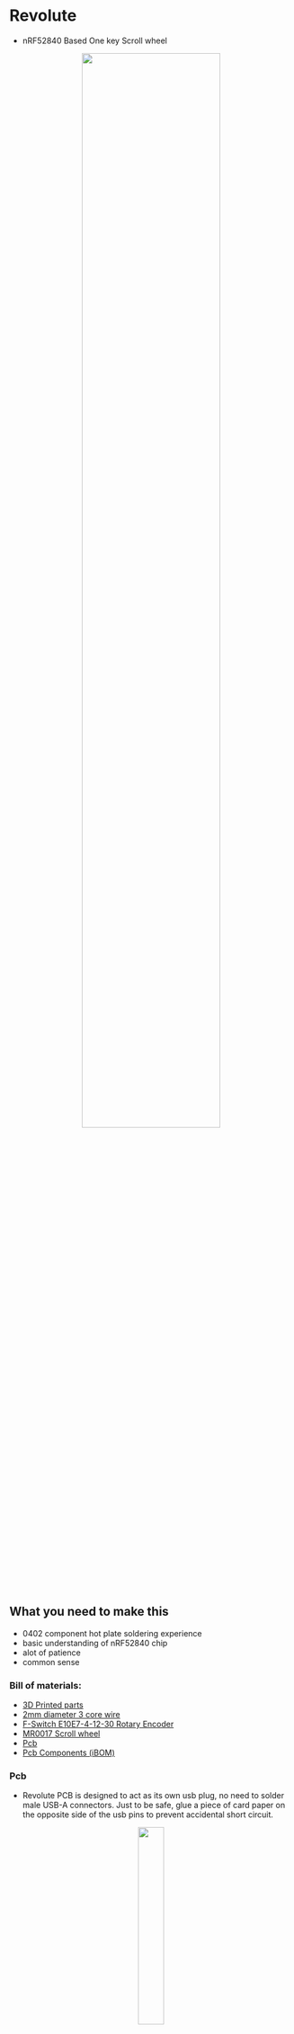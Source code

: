 # Revolute
- nRF52840 Based One key Scroll wheel
<p align="center"><img src="./Misc/Pictures/Revolute-On_Keyboard.png" width="70%"></p>

## What you need to make this

- 0402 component hot plate soldering experience
- basic understanding of nRF52840 chip
- alot of patience
- common sense


### Bill of materials: 
- <a href = "./3D Prints"> 3D Printed parts </a>
- <a href = "./Misc/Pictures/Revolute-Wire.png"> 2mm diameter 3 core wire </a>
- <a href = "./Misc/Pictures/Revolute-Encoder.png"> F-Switch E10E7-4-12-30 Rotary Encoder </a>
- <a href = "./Misc/Pictures/Scrollwheel.JPG"> MR0017 Scroll wheel </a>
- <a href = "./Hardware"> Pcb </a>
- <a href = "./Hardware/bom/ibom.html"> Pcb Components (iBOM) </a>


### Pcb 
- Revolute PCB is designed to act as its own usb plug, no need to solder male USB-A connectors. Just to be safe, glue a piece of card paper on the opposite side of the usb pins to prevent accidental short circuit.
<p align="center"><img src="./Misc/Pictures/Revolute-PCB_plugged_In2.png" width="30%"></p>

- To wire the scroll wheel onto the pcb: Connect the middle pin on the encoder to the ground pad on the pcb above P1.01, Connect the two side pins of the encoder to 1.01 and 1.02 (left right doesnt matter)

-Picture of pins on the Revolute Pcb
<p align="center"><img src="./Misc/Pictures/Revolute-Pins.png" height="500px"><img src="./Misc/Pictures/Revolute-PCB.png" height="500px"></p>

### Software
- Custom nRF25840 UF2 bootloader for Revolute can be found in the <a href = "./Bootloader"> Bootloader folder </a>, upload using a SWD programmer
- Pre compiled code can be found in the <a href = "./Revolute UF2 Variations"> Revolute UF2 Variations Folder </a> 

### 3D Printing & Others
- 3D printed parts are designed with a 0.2mm tolerance and the cap and base should snap together
- be careful when snapping the cap onto the base with the encoder, the center beam in the cap is very fragile and may snap off into your encoder.
- The rubber on the scroll wheel is salvaged from another <a href = "./Misc/Pictures/Scrollwheel.JPG"> scroll wheel </a>

## ---More pictures---
Section Analysis
<p align="center"><img src="./Misc/Pictures/Revolute-Cut.PNG" width="60%"></p>
</br>
Top view
<p align="center"><img src="./Misc/Pictures/Revolute-Full_3D_2.PNG" width="60%"></p>
</br>
Bottom view
<p align="center"><img src="./Misc/Pictures/Revolute-Full_3D.PNG" width="60%"></p>
</br>
Base only
<p align="center"><img src="./Misc/Pictures/Revolute-Base_3D.PNG" width="60%"></p>
</br>
Cap only
<p align="center"><img src="./Misc/Pictures/Revolute-Cap_3D.PNG" width="60%"></p>
</br>
PCB
<p align="center"><img src="./Misc/Pictures/Revolute-PCB_Closelook.png" width="60%"></p>
</br>



